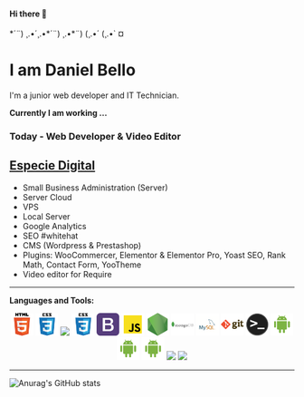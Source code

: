 <h4> Hi there 👋</h4>
*´¨)
¸.•´¸.•*´¨) ¸.•*¨)
(¸.•´ (¸.•` ¤ <h1>I am Daniel Bello</h1>
I'm a junior web developer and IT Technician.


**Currently I am working ...**

  <div>
    <h3>Today - Web Developer & Video Editor</h3>
    <h2><a href="https://especiedigital.com/" target"_blank">Especie Digital</a></h2>
    <ul>
      <li>Small Business Administration (Server)</li>
      <li>Server Cloud</li>
      <li>VPS</li>
      <li>Local Server</li>
      <li>Google Analytics</li>
      <li>SEO #whitehat</li>
      <li>CMS (Wordpress & Prestashop)</li>
      <li>Plugins: WooCommercer, Elementor & Elementor Pro, Yoast SEO, Rank Math, Contact Form, YooTheme</li>
      <li>Video editor for Require</li>
    </ul>
  </div>

  ***

**Languages and Tools:**

<p align="center">

  <div align="center">
  
<code><img height="40" src="https://raw.githubusercontent.com/github/explore/80688e429a7d4ef2fca1e82350fe8e3517d3494d/topics/html/html.png"></code>
<code><img height="40" src="https://raw.githubusercontent.com/github/explore/80688e429a7d4ef2fca1e82350fe8e3517d3494d/topics/css/css.png"></code> 
<code><img height="40" src="https://github.com/mariabarkouzou/Create-An-Awesome-README.md-File/blob/main/SVG%20Icons/Design%20%26%20CSS%20Libraries%20SVG%20Icons/sass.svg"></code> 
<code><img height="40" src="https://raw.githubusercontent.com/github/explore/80688e429a7d4ef2fca1e82350fe8e3517d3494d/topics/css/css.png"></code> 
<code><img height="40" src="https://raw.githubusercontent.com/github/explore/80688e429a7d4ef2fca1e82350fe8e3517d3494d/topics/bootstrap/bootstrap.png"></code> 
<code><img height="40" src="https://github.com/z-alsamarai/README_icons/blob/main/language_and_tools/square/javascript/javascript.png"></code> 
<code><img height="40" src="https://raw.githubusercontent.com/github/explore/80688e429a7d4ef2fca1e82350fe8e3517d3494d/topics/nodejs/nodejs.png"></code> 
<code><img height="40" src="https://raw.githubusercontent.com/github/explore/80688e429a7d4ef2fca1e82350fe8e3517d3494d/topics/mongodb/mongodb.png"></code> 
<code><img height="40" src="https://raw.githubusercontent.com/github/explore/80688e429a7d4ef2fca1e82350fe8e3517d3494d/topics/mysql/mysql.png"></code> 
<code><img height="40" src="https://raw.githubusercontent.com/github/explore/80688e429a7d4ef2fca1e82350fe8e3517d3494d/topics/git/git.png"></code>
<code><img height="40" src="https://raw.githubusercontent.com/github/explore/80688e429a7d4ef2fca1e82350fe8e3517d3494d/topics/terminal/terminal.png"></code>
<code><img height="40" src="https://github.com/z-alsamarai/README_icons/blob/main/language_and_tools/square/android/android.png"></code>
<code><img height="40" src="https://github.com/z-alsamarai/README_icons/blob/main/language_and_tools/square/android/android.png"></code>
<code><img height="40" src="https://github.com/z-alsamarai/README_icons/blob/main/language_and_tools/square/android/android.png"></code>
<code><img height="40" src="https://github.com/mariabarkouzou/Create-An-Awesome-README.md-File/blob/main/SVG%20Icons/CMS%20SVG%20Icons/wordpress.svg"></code>
<code><img height="40" src="https://github.com/mariabarkouzou/Create-An-Awesome-README.md-File/blob/main/SVG%20Icons/Design%20%26%20CSS%20Libraries%20SVG%20Icons/canva.svg"></code>

  </div>
  </p>

---


![Anurag's GitHub stats](https://github-readme-stats.vercel.app/api?username=onbello&theme=dark&show_icons=true)

<!--
**onbello/onbello** is a ✨ _special_ ✨ repository because its `README.md` (this file) appears on your GitHub profile.

Here are some ideas to get you started:

- 🔭 I’m currently working on ...
- 🌱 I’m currently learning ...
- 👯 I’m looking to collaborate on ...
- 🤔 I’m looking for help with ...
- 💬 Ask me about ...
- 📫 How to reach me: ...
- 😄 Pronouns: ...
- ⚡ Fun fact: ...
-->
